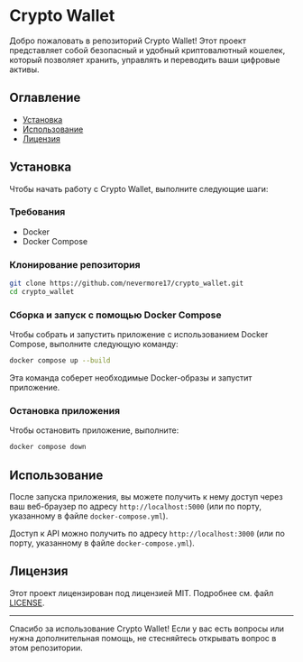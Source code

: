 # Crypto Wallet

Добро пожаловать в репозиторий Crypto Wallet! Этот проект представляет собой безопасный и удобный криптовалютный кошелек, который позволяет хранить, управлять и переводить ваши цифровые активы.

## Оглавление
- [Установка](#установка)
- [Использование](#использование)
- [Лицензия](#лицензия)

## Установка

Чтобы начать работу с Crypto Wallet, выполните следующие шаги:

### Требования
- Docker
- Docker Compose

### Клонирование репозитория
```bash
git clone https://github.com/nevermore17/crypto_wallet.git
cd crypto_wallet
```

### Сборка и запуск с помощью Docker Compose
Чтобы собрать и запустить приложение с использованием Docker Compose, выполните следующую команду:
```bash
docker compose up --build
```
Эта команда соберет необходимые Docker-образы и запустит приложение.

### Остановка приложения
Чтобы остановить приложение, выполните:
```bash
docker compose down
```

## Использование

После запуска приложения, вы можете получить к нему доступ через ваш веб-браузер по адресу `http://localhost:5000` (или по порту, указанному в файле `docker-compose.yml`).

Доступ к API можно получить по адресу `http://localhost:3000` (или по порту, указанному в файле `docker-compose.yml`).

## Лицензия

Этот проект лицензирован под лицензией MIT. Подробнее см. файл [LICENSE](LICENSE).

---

Спасибо за использование Crypto Wallet! Если у вас есть вопросы или нужна дополнительная помощь, не стесняйтесь открывать вопрос в этом репозитории.